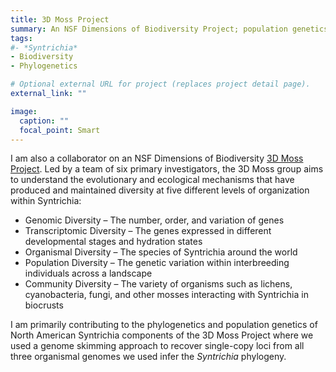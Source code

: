 ```yaml
---
title: 3D Moss Project
summary: An NSF Dimensions of Biodiversity Project; population genetics & phylogenetics of *Syntrichia*
tags:
#- *Syntrichia*
- Biodiversity
- Phylogenetics

# Optional external URL for project (replaces project detail page).
external_link: ""

image: 
  caption: ""
  focal_point: Smart
---
```

I am also a collaborator on an NSF Dimensions of Biodiversity <a href="https://3dmoss.berkeley.edu" target="_blank">3D Moss Project</a>. Led by a team of six primary investigators, the 3D Moss group aims to understand the evolutionary and ecological mechanisms that have produced and maintained diversity at five different levels of organization within Syntrichia: 

* Genomic Diversity – The number, order, and variation of genes
* Transcriptomic Diversity – The genes expressed in different developmental stages and hydration states
* Organismal Diversity – The species of Syntrichia around the world
* Population Diversity – The genetic variation within interbreeding individuals across a landscape
* Community Diversity – The variety of organisms such as lichens, cyanobacteria, fungi, and other mosses interacting with Syntrichia in biocrusts

I am primarily contributing to the phylogenetics and population genetics of North American Syntrichia components of the 3D Moss Project where we used a genome skimming approach to recover single-copy loci from all three organismal genomes we used infer the *Syntrichia* phylogeny. 
